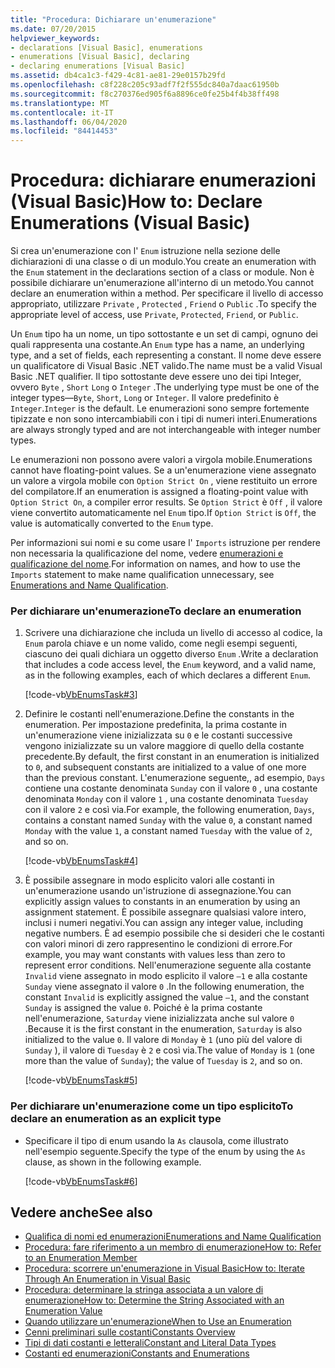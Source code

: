 ```yaml
---
title: "Procedura: Dichiarare un'enumerazione"
ms.date: 07/20/2015
helpviewer_keywords:
- declarations [Visual Basic], enumerations
- enumerations [Visual Basic], declaring
- declaring enumerations [Visual Basic]
ms.assetid: db4ca1c3-f429-4c81-ae81-29e0157b29fd
ms.openlocfilehash: c8f228c205c93adf7f2f555dc840a7daac61950b
ms.sourcegitcommit: f8c270376ed905f6a8896ce0fe25b4f4b38ff498
ms.translationtype: MT
ms.contentlocale: it-IT
ms.lasthandoff: 06/04/2020
ms.locfileid: "84414453"
---
```

# <a name="how-to-declare-enumerations-visual-basic"></a><span data-ttu-id="fb8e5-102">Procedura: dichiarare enumerazioni (Visual Basic)</span><span class="sxs-lookup"><span data-stu-id="fb8e5-102">How to: Declare Enumerations (Visual Basic)</span></span>
<span data-ttu-id="fb8e5-103">Si crea un'enumerazione con l' `Enum` istruzione nella sezione delle dichiarazioni di una classe o di un modulo.</span><span class="sxs-lookup"><span data-stu-id="fb8e5-103">You create an enumeration with the `Enum` statement in the declarations section of a class or module.</span></span> <span data-ttu-id="fb8e5-104">Non è possibile dichiarare un'enumerazione all'interno di un metodo.</span><span class="sxs-lookup"><span data-stu-id="fb8e5-104">You cannot declare an enumeration within a method.</span></span> <span data-ttu-id="fb8e5-105">Per specificare il livello di accesso appropriato, utilizzare `Private` , `Protected` , `Friend` o `Public` .</span><span class="sxs-lookup"><span data-stu-id="fb8e5-105">To specify the appropriate level of access, use `Private`, `Protected`, `Friend`, or `Public`.</span></span>  
  
 <span data-ttu-id="fb8e5-106">Un `Enum` tipo ha un nome, un tipo sottostante e un set di campi, ognuno dei quali rappresenta una costante.</span><span class="sxs-lookup"><span data-stu-id="fb8e5-106">An `Enum` type has a name, an underlying type, and a set of fields, each representing a constant.</span></span> <span data-ttu-id="fb8e5-107">Il nome deve essere un qualificatore di Visual Basic .NET valido.</span><span class="sxs-lookup"><span data-stu-id="fb8e5-107">The name must be a valid Visual Basic .NET qualifier.</span></span> <span data-ttu-id="fb8e5-108">Il tipo sottostante deve essere uno dei tipi Integer, ovvero `Byte` , `Short` `Long` o `Integer` .</span><span class="sxs-lookup"><span data-stu-id="fb8e5-108">The underlying type must be one of the integer types—`Byte`, `Short`, `Long` or `Integer`.</span></span> <span data-ttu-id="fb8e5-109">Il valore predefinito è `Integer`.</span><span class="sxs-lookup"><span data-stu-id="fb8e5-109">`Integer` is the default.</span></span> <span data-ttu-id="fb8e5-110">Le enumerazioni sono sempre fortemente tipizzate e non sono intercambiabili con i tipi di numeri interi.</span><span class="sxs-lookup"><span data-stu-id="fb8e5-110">Enumerations are always strongly typed and are not interchangeable with integer number types.</span></span>  
  
 <span data-ttu-id="fb8e5-111">Le enumerazioni non possono avere valori a virgola mobile.</span><span class="sxs-lookup"><span data-stu-id="fb8e5-111">Enumerations cannot have floating-point values.</span></span> <span data-ttu-id="fb8e5-112">Se a un'enumerazione viene assegnato un valore a virgola mobile con `Option Strict On` , viene restituito un errore del compilatore.</span><span class="sxs-lookup"><span data-stu-id="fb8e5-112">If an enumeration is assigned a floating-point value with `Option Strict On`, a compiler error results.</span></span> <span data-ttu-id="fb8e5-113">Se `Option Strict` è `Off` , il valore viene convertito automaticamente nel `Enum` tipo.</span><span class="sxs-lookup"><span data-stu-id="fb8e5-113">If `Option Strict` is `Off`, the value is automatically converted to the `Enum` type.</span></span>  
  
 <span data-ttu-id="fb8e5-114">Per informazioni sui nomi e su come usare l' `Imports` istruzione per rendere non necessaria la qualificazione del nome, vedere [enumerazioni e qualificazione del nome](enumerations-and-name-qualification.md).</span><span class="sxs-lookup"><span data-stu-id="fb8e5-114">For information on names, and how to use the `Imports` statement to make name qualification unnecessary, see [Enumerations and Name Qualification](enumerations-and-name-qualification.md).</span></span>  
  
### <a name="to-declare-an-enumeration"></a><span data-ttu-id="fb8e5-115">Per dichiarare un'enumerazione</span><span class="sxs-lookup"><span data-stu-id="fb8e5-115">To declare an enumeration</span></span>  
  
1. <span data-ttu-id="fb8e5-116">Scrivere una dichiarazione che includa un livello di accesso al codice, la `Enum` parola chiave e un nome valido, come negli esempi seguenti, ciascuno dei quali dichiara un oggetto diverso `Enum` .</span><span class="sxs-lookup"><span data-stu-id="fb8e5-116">Write a declaration that includes a code access level, the `Enum` keyword, and a valid name, as in the following examples, each of which declares a different `Enum`.</span></span>  
  
     [!code-vb[VbEnumsTask#3](~/samples/snippets/visualbasic/VS_Snippets_VBCSharp/VbEnumsTask/VB/Class2.vb#3)]  
  
2. <span data-ttu-id="fb8e5-117">Definire le costanti nell'enumerazione.</span><span class="sxs-lookup"><span data-stu-id="fb8e5-117">Define the constants in the enumeration.</span></span> <span data-ttu-id="fb8e5-118">Per impostazione predefinita, la prima costante in un'enumerazione viene inizializzata su `0` e le costanti successive vengono inizializzate su un valore maggiore di quello della costante precedente.</span><span class="sxs-lookup"><span data-stu-id="fb8e5-118">By default, the first constant in an enumeration is initialized to `0`, and subsequent constants are initialized to a value of one more than the previous constant.</span></span> <span data-ttu-id="fb8e5-119">L'enumerazione seguente,, ad esempio, `Days` contiene una costante denominata `Sunday` con il valore `0` , una costante denominata `Monday` con il valore `1` , una costante denominata `Tuesday` con il valore `2` e così via.</span><span class="sxs-lookup"><span data-stu-id="fb8e5-119">For example, the following enumeration, `Days`, contains a constant named `Sunday` with the value `0`, a constant named `Monday` with the value `1`, a constant named `Tuesday` with the value of `2`, and so on.</span></span>  
  
     [!code-vb[VbEnumsTask#4](~/samples/snippets/visualbasic/VS_Snippets_VBCSharp/VbEnumsTask/VB/Class2.vb#4)]  
  
3. <span data-ttu-id="fb8e5-120">È possibile assegnare in modo esplicito valori alle costanti in un'enumerazione usando un'istruzione di assegnazione.</span><span class="sxs-lookup"><span data-stu-id="fb8e5-120">You can explicitly assign values to constants in an enumeration by using an assignment statement.</span></span> <span data-ttu-id="fb8e5-121">È possibile assegnare qualsiasi valore intero, inclusi i numeri negativi.</span><span class="sxs-lookup"><span data-stu-id="fb8e5-121">You can assign any integer value, including negative numbers.</span></span> <span data-ttu-id="fb8e5-122">È ad esempio possibile che si desideri che le costanti con valori minori di zero rappresentino le condizioni di errore.</span><span class="sxs-lookup"><span data-stu-id="fb8e5-122">For example, you may want constants with values less than zero to represent error conditions.</span></span> <span data-ttu-id="fb8e5-123">Nell'enumerazione seguente alla costante `Invalid` viene assegnato in modo esplicito il valore `–1` e alla costante `Sunday` viene assegnato il valore `0` .</span><span class="sxs-lookup"><span data-stu-id="fb8e5-123">In the following enumeration, the constant `Invalid` is explicitly assigned the value `–1`, and the constant `Sunday` is assigned the value `0`.</span></span> <span data-ttu-id="fb8e5-124">Poiché è la prima costante nell'enumerazione, `Saturday` viene inizializzata anche sul valore `0` .</span><span class="sxs-lookup"><span data-stu-id="fb8e5-124">Because it is the first constant in the enumeration, `Saturday` is also initialized to the value `0`.</span></span> <span data-ttu-id="fb8e5-125">Il valore di `Monday` è `1` (uno più del valore di `Sunday` ), il valore di `Tuesday` è `2` e così via.</span><span class="sxs-lookup"><span data-stu-id="fb8e5-125">The value of `Monday` is `1` (one more than the value of `Sunday`); the value of `Tuesday` is `2`, and so on.</span></span>  
  
     [!code-vb[VbEnumsTask#5](~/samples/snippets/visualbasic/VS_Snippets_VBCSharp/VbEnumsTask/VB/Class2.vb#5)]  
  
### <a name="to-declare-an-enumeration-as-an-explicit-type"></a><span data-ttu-id="fb8e5-126">Per dichiarare un'enumerazione come un tipo esplicito</span><span class="sxs-lookup"><span data-stu-id="fb8e5-126">To declare an enumeration as an explicit type</span></span>  
  
- <span data-ttu-id="fb8e5-127">Specificare il tipo di enum usando la `As` clausola, come illustrato nell'esempio seguente.</span><span class="sxs-lookup"><span data-stu-id="fb8e5-127">Specify the type of the enum by using the `As` clause, as shown in the following example.</span></span>  
  
     [!code-vb[VbEnumsTask#6](~/samples/snippets/visualbasic/VS_Snippets_VBCSharp/VbEnumsTask/VB/Class2.vb#6)]  
  
## <a name="see-also"></a><span data-ttu-id="fb8e5-128">Vedere anche</span><span class="sxs-lookup"><span data-stu-id="fb8e5-128">See also</span></span>

- [<span data-ttu-id="fb8e5-129">Qualifica di nomi ed enumerazioni</span><span class="sxs-lookup"><span data-stu-id="fb8e5-129">Enumerations and Name Qualification</span></span>](enumerations-and-name-qualification.md)
- [<span data-ttu-id="fb8e5-130">Procedura: fare riferimento a un membro di enumerazione</span><span class="sxs-lookup"><span data-stu-id="fb8e5-130">How to: Refer to an Enumeration Member</span></span>](how-to-refer-to-an-enumeration-member.md)
- [<span data-ttu-id="fb8e5-131">Procedura: scorrere un'enumerazione in Visual Basic</span><span class="sxs-lookup"><span data-stu-id="fb8e5-131">How to: Iterate Through An Enumeration in Visual Basic</span></span>](how-to-iterate-through-an-enumeration.md)
- [<span data-ttu-id="fb8e5-132">Procedura: determinare la stringa associata a un valore di enumerazione</span><span class="sxs-lookup"><span data-stu-id="fb8e5-132">How to: Determine the String Associated with an Enumeration Value</span></span>](how-to-determine-the-string-associated-with-an-enumeration-value.md)
- [<span data-ttu-id="fb8e5-133">Quando utilizzare un'enumerazione</span><span class="sxs-lookup"><span data-stu-id="fb8e5-133">When to Use an Enumeration</span></span>](when-to-use-an-enumeration.md)
- [<span data-ttu-id="fb8e5-134">Cenni preliminari sulle costanti</span><span class="sxs-lookup"><span data-stu-id="fb8e5-134">Constants Overview</span></span>](constants-overview.md)
- [<span data-ttu-id="fb8e5-135">Tipi di dati costanti e letterali</span><span class="sxs-lookup"><span data-stu-id="fb8e5-135">Constant and Literal Data Types</span></span>](constant-and-literal-data-types.md)
- [<span data-ttu-id="fb8e5-136">Costanti ed enumerazioni</span><span class="sxs-lookup"><span data-stu-id="fb8e5-136">Constants and Enumerations</span></span>](../../../language-reference/constants-and-enumerations.md)
